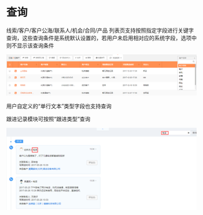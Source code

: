 # 查询

线索/客户/客户公海/联系人/机会/合同/产品 列表页支持按照指定字段进行关键字查询，这些查询条件是系统默认设置的，若用户未启用相对应的系统字段，选项中则不显示该查询条件

![](/assets/lix查询.png)

用户自定义的“单行文本”类型字段也支持查询

跟进记录模块可按照“跟进类型”查询

![](/assets/查询2import.png)

